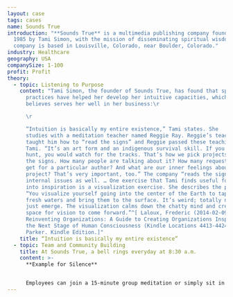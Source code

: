 ```yaml
---
layout: case
tags: cases
name: Sounds True
introduction: "**Sounds True** is a multimedia publishing company founded in
  1985 by Tami Simon, with the mission of disseminating spiritual wisdom. The
  company is based in Louisville, Colorado, near Boulder, Colorado."
industry: Healthcare
geography: USA
companySize: 1-100
profit: Profit
theory:
  - topic: Listening to Purpose
    content: "Tami Simon, the founder of Sounds True, has found that spiritual
      practices have helped her develop her intuitive capacities, which she
      believes serves her well in her business:\r

      \r

      “Intuition is basically my entire existence,” Tami states. She
      studies with a meditation teacher named Reggie Ray. Reggie’s teacher
      taught him how to “read the signs” and Reggie passed these teachings on to
      Tami. “It’s an art form and an indigenous survival skill. If you were on a
      hunt, you would watch for the tracks. That’s how we pick projects. We read
      the signs. How many people are talking about it? How many requests do we
      get for a particular author? And what are our inner feelings about the
      project? That’s very important, too.” The company “reads the signs” for
      internal issues as well. … One exercise that Tami finds useful for tapping
      into inspiration is a visualization exercise. She describes the process:
      “You visualize yourself going into the center of the Earth to tap into
      fresh waters and bring them to the surface. It’s weird; totally new ideas
      just emerge. The visualization calms down the chatty mind and creates the
      space for vision to come forward.”^[ Laloux, Frederic (2014-02-09).
      Reinventing Organizations: A Guide to Creating Organizations Inspired by
      the Next Stage of Human Consciousness (Kindle Locations 4413-4424). Nelson
      Parker. Kindle Edition.]"
    title: “Intuition is basically my entire existence”
  - topic: Team and Community Building
    title: At Sounds True, a bell rings everyday at 8:30 a.m.
    content: >-
      **Example for Silence**


      Employees can join a 15-minute group meditation or simply sit in silence at their desk for those minutes.
---
```

